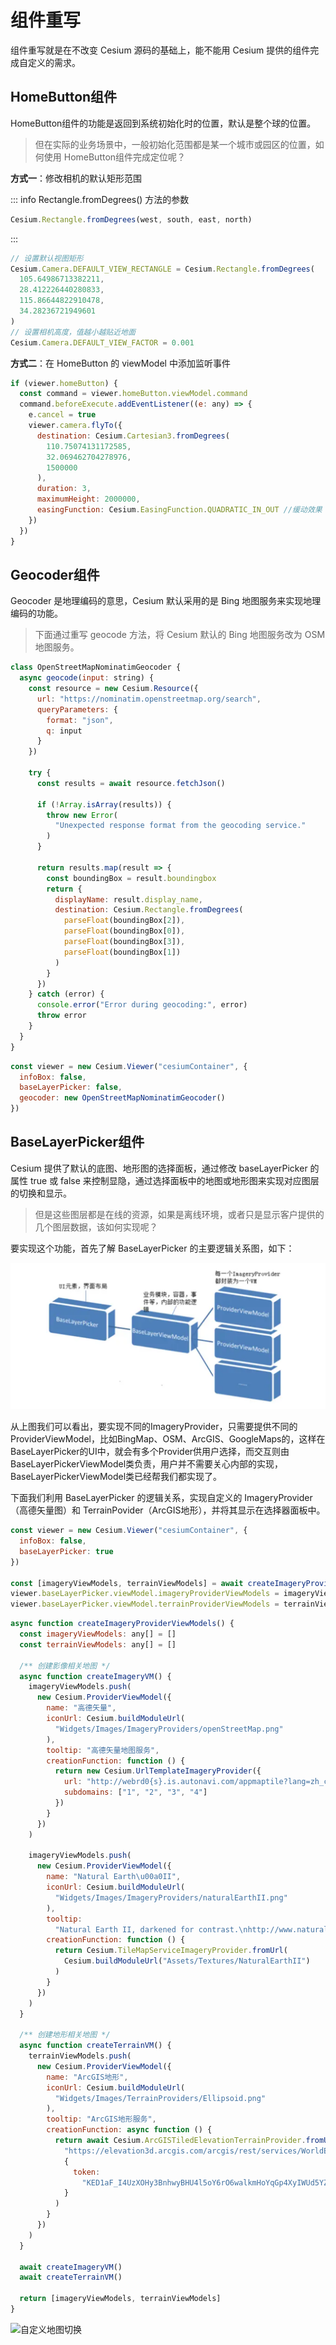 # 组件重写

组件重写就是在不改变 Cesium 源码的基础上，能不能用 Cesium 提供的组件完成自定义的需求。



## HomeButton组件

HomeButton组件的功能是返回到系统初始化时的位置，默认是整个球的位置。

> 但在实际的业务场景中，一般初始化范围都是某一个城市或园区的位置，如何使用 HomeButton组件完成定位呢？



**方式一**：修改相机的默认矩形范围

::: info Rectangle.fromDegrees() 方法的参数

```js
Cesium.Rectangle.fromDegrees(west, south, east, north)
```

:::

```js
// 设置默认视图矩形
Cesium.Camera.DEFAULT_VIEW_RECTANGLE = Cesium.Rectangle.fromDegrees(
  105.64986713382211,
  28.412226440280833,
  115.86644822910478,
  34.28236721949601
)
// 设置相机高度，值越小越贴近地面
Cesium.Camera.DEFAULT_VIEW_FACTOR = 0.001
```



**方式二**：在 HomeButton 的 viewModel 中添加监听事件

```js
if (viewer.homeButton) {
  const command = viewer.homeButton.viewModel.command
  command.beforeExecute.addEventListener((e: any) => {
    e.cancel = true
    viewer.camera.flyTo({
      destination: Cesium.Cartesian3.fromDegrees(
        110.75074131172585,
        32.069462704278976,
        1500000
      ),
      duration: 3,
      maximumHeight: 2000000,
      easingFunction: Cesium.EasingFunction.QUADRATIC_IN_OUT //缓动效果
    })
  })
}
```



## Geocoder组件

Geocoder 是地理编码的意思，Cesium 默认采用的是 Bing 地图服务来实现地理编码的功能。

>下面通过重写 geocode 方法，将 Cesium 默认的 Bing 地图服务改为 OSM 地图服务。

```js
class OpenStreetMapNominatimGeocoder {
  async geocode(input: string) {
    const resource = new Cesium.Resource({
      url: "https://nominatim.openstreetmap.org/search",
      queryParameters: {
        format: "json",
        q: input
      }
    })

    try {
      const results = await resource.fetchJson()

      if (!Array.isArray(results)) {
        throw new Error(
          "Unexpected response format from the geocoding service."
        )
      }

      return results.map(result => {
        const boundingBox = result.boundingbox
        return {
          displayName: result.display_name,
          destination: Cesium.Rectangle.fromDegrees(
            parseFloat(boundingBox[2]),
            parseFloat(boundingBox[0]),
            parseFloat(boundingBox[3]),
            parseFloat(boundingBox[1])
          )
        }
      })
    } catch (error) {
      console.error("Error during geocoding:", error)
      throw error
    }
  }
}
```

```js {4}
const viewer = new Cesium.Viewer("cesiumContainer", {
  infoBox: false,
  baseLayerPicker: false,
  geocoder: new OpenStreetMapNominatimGeocoder()
})
```



## BaseLayerPicker组件

Cesium 提供了默认的底图、地形图的选择面板，通过修改 baseLayerPicker 的属性 true 或 false 来控制显隐，通过选择面板中的地图或地形图来实现对应图层的切换和显示。

> 但是这些图层都是在线的资源，如果是离线环境，或者只是显示客户提供的几个图层数据，该如何实现呢？

要实现这个功能，首先了解 BaseLayerPicker 的主要逻辑关系图，如下：

![BaseLayerPicker](.\images\BaseLayerPicker.png)

从上图我们可以看出，要实现不同的ImageryProvider，只需要提供不同的ProviderViewModel，比如BingMap、OSM、ArcGIS、GoogleMaps的，这样在BaseLayerPicker的UI中，就会有多个Provider供用户选择，而交互则由BaseLayerPickerViewModel类负责，用户并不需要关心内部的实现，BaseLayerPickerViewModel类已经帮我们都实现了。

下面我们利用 BaseLayerPicker 的逻辑关系，实现自定义的 ImageryProvider（高德矢量图）和 TerrainPovider（ArcGIS地形），并将其显示在选择器面板中。

```js
const viewer = new Cesium.Viewer("cesiumContainer", {
  infoBox: false,
  baseLayerPicker: true
})

const [imageryViewModels, terrainViewModels] = await createImageryProviderViewModels()
viewer.baseLayerPicker.viewModel.imageryProviderViewModels = imageryViewModels
viewer.baseLayerPicker.viewModel.terrainProviderViewModels = terrainViewModels
```

```js
async function createImageryProviderViewModels() {
  const imageryViewModels: any[] = []
  const terrainViewModels: any[] = []

  /** 创建影像相关地图 */
  async function createImageryVM() {
    imageryViewModels.push(
      new Cesium.ProviderViewModel({
        name: "高德矢量",
        iconUrl: Cesium.buildModuleUrl(
          "Widgets/Images/ImageryProviders/openStreetMap.png"
        ),
        tooltip: "高德矢量地图服务",
        creationFunction: function () {
          return new Cesium.UrlTemplateImageryProvider({
            url: "http://webrd0{s}.is.autonavi.com/appmaptile?lang=zh_cn&size=1&scale=1&style=8&x={x}&y={y}&z={z}",
            subdomains: ["1", "2", "3", "4"]
          })
        }
      })
    )

    imageryViewModels.push(
      new Cesium.ProviderViewModel({
        name: "Natural Earth\u00a0II",
        iconUrl: Cesium.buildModuleUrl(
          "Widgets/Images/ImageryProviders/naturalEarthII.png"
        ),
        tooltip:
          "Natural Earth II, darkened for contrast.\nhttp://www.naturalearthdata.com/",
        creationFunction: function () {
          return Cesium.TileMapServiceImageryProvider.fromUrl(
            Cesium.buildModuleUrl("Assets/Textures/NaturalEarthII")
          )
        }
      })
    )
  }

  /** 创建地形相关地图 */
  async function createTerrainVM() {
    terrainViewModels.push(
      new Cesium.ProviderViewModel({
        name: "ArcGIS地形",
        iconUrl: Cesium.buildModuleUrl(
          "Widgets/Images/TerrainProviders/Ellipsoid.png"
        ),
        tooltip: "ArcGIS地形服务",
        creationFunction: async function () {
          return await Cesium.ArcGISTiledElevationTerrainProvider.fromUrl(
            "https://elevation3d.arcgis.com/arcgis/rest/services/WorldElevation3D/Terrain3D/ImageServer",
            {
              token:
                "KED1aF_I4UzXOHy3BnhwyBHU4l5oY6rO6walkmHoYqGp4XyIWUd5YZUC1ZrLAzvV40pR6gBXQayh0eFA8m6vPg.."
            }
          )
        }
      })
    )
  }

  await createImageryVM()
  await createTerrainVM()

  return [imageryViewModels, terrainViewModels]
}
```

![自定义地图切换](.\images\自定义地图切换.gif)
